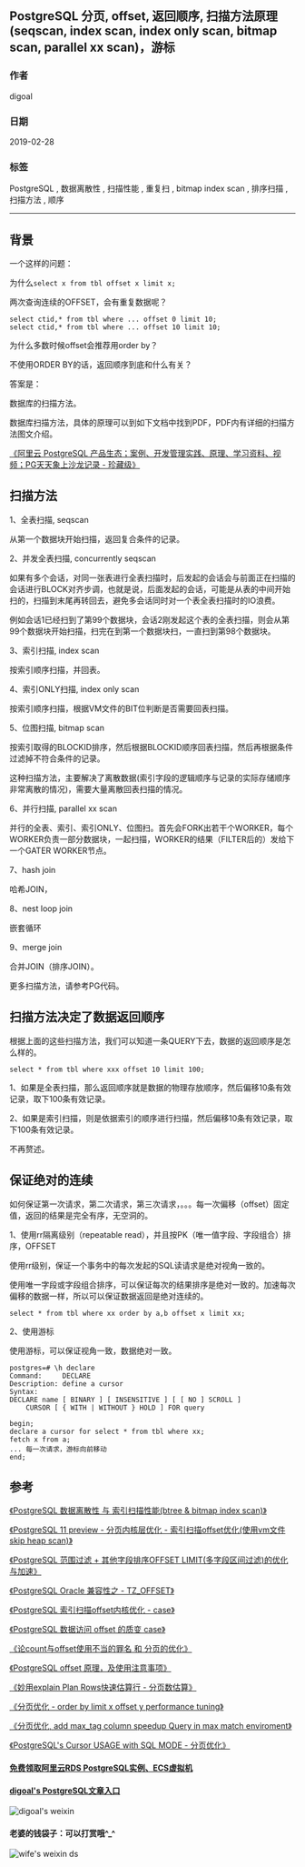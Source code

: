 ## PostgreSQL 分页, offset, 返回顺序, 扫描方法原理(seqscan, index scan, index only scan, bitmap scan, parallel xx scan)，游标  
                                                                 
### 作者                                                                 
digoal                                                                 
                                                                 
### 日期                                                                 
2019-02-28                                                               
                                                                 
### 标签                                                                 
PostgreSQL , 数据离散性 , 扫描性能 , 重复扫 , bitmap index scan , 排序扫描 , 扫描方法 , 顺序        
                                                                 
----                                                                 
                                                                 
## 背景    
一个这样的问题：  
  
为什么```select x from tbl offset x limit x;```  
  
两次查询连续的OFFSET，会有重复数据呢？  
  
```  
select ctid,* from tbl where ... offset 0 limit 10;  
select ctid,* from tbl where ... offset 10 limit 10;  
```  
  
为什么多数时候offset会推荐用order by？  
  
不使用ORDER BY的话，返回顺序到底和什么有关？  
  
答案是：  
  
数据库的扫描方法。  
  
数据库扫描方法，具体的原理可以到如下文档中找到PDF，PDF内有详细的扫描方法图文介绍。  
  
[《阿里云 PostgreSQL 产品生态；案例、开发管理实践、原理、学习资料、视频；PG天天象上沙龙记录 - 珍藏级》](../201801/20180121_01.md)    
  
## 扫描方法  
  
1、全表扫描, seqscan  
  
从第一个数据块开始扫描，返回复合条件的记录。  
  
2、并发全表扫描, concurrently seqscan  
  
如果有多个会话，对同一张表进行全表扫描时，后发起的会话会与前面正在扫描的会话进行BLOCK对齐步调，也就是说，后面发起的会话，可能是从表的中间开始扫的，扫描到末尾再转回去，避免多会话同时对一个表全表扫描时的IO浪费。  
  
例如会话1已经扫到了第99个数据块，会话2刚发起这个表的全表扫描，则会从第99个数据块开始扫描，扫完在到第一个数据块扫，一直扫到第98个数据块。  
  
3、索引扫描, index scan  
  
按索引顺序扫描，并回表。  
  
4、索引ONLY扫描, index only scan  
  
按索引顺序扫描，根据VM文件的BIT位判断是否需要回表扫描。  
  
5、位图扫描, bitmap scan  
  
按索引取得的BLOCKID排序，然后根据BLOCKID顺序回表扫描，然后再根据条件过滤掉不符合条件的记录。  
  
这种扫描方法，主要解决了离散数据(索引字段的逻辑顺序与记录的实际存储顺序非常离散的情况)，需要大量离散回表扫描的情况。  
  
6、并行扫描, parallel xx scan  
  
并行的全表、索引、索引ONLY、位图扫。首先会FORK出若干个WORKER，每个WORKER负责一部分数据块，一起扫描，WORKER的结果（FILTER后的）发给下一个GATER WORKER节点。  
  
7、hash join  
  
哈希JOIN，  
  
8、nest loop join  
  
嵌套循环  
  
9、merge join  
  
合并JOIN（排序JOIN）。  
  
更多扫描方法，请参考PG代码。  
  
## 扫描方法决定了数据返回顺序  
根据上面的这些扫描方法，我们可以知道一条QUERY下去，数据的返回顺序是怎么样的。  
  
```  
select * from tbl where xxx offset 10 limit 100;  
```  
  
1、如果是全表扫描，那么返回顺序就是数据的物理存放顺序，然后偏移10条有效记录，取下100条有效记录。  
  
2、如果是索引扫描，则是依据索引的顺序进行扫描，然后偏移10条有效记录，取下100条有效记录。  
  
不再赘述。  
  
## 保证绝对的连续  
如何保证第一次请求，第二次请求，第三次请求，。。。每一次偏移（offset）固定值，返回的结果是完全有序，无空洞的。  
  
1、使用rr隔离级别（repeatable read），并且按PK（唯一值字段、字段组合）排序，OFFSET  
  
使用rr级别，保证一个事务中的每次发起的SQL读请求是绝对视角一致的。  
  
使用唯一字段或字段组合排序，可以保证每次的结果排序是绝对一致的。加速每次偏移的数据一样，所以可以保证数据返回是绝对连续的。  
  
```  
select * from tbl where xx order by a,b offset x limit xx;  
```  
  
2、使用游标  
  
使用游标，可以保证视角一致，数据绝对一致。  
  
```  
postgres=# \h declare  
Command:     DECLARE  
Description: define a cursor  
Syntax:  
DECLARE name [ BINARY ] [ INSENSITIVE ] [ [ NO ] SCROLL ]  
    CURSOR [ { WITH | WITHOUT } HOLD ] FOR query  
```  
  
```  
begin;  
declare a cursor for select * from tbl where xx;  
fetch x from a;  
... 每一次请求，游标向前移动    
end;  
```  
  
## 参考  
[《PostgreSQL 数据离散性 与 索引扫描性能(btree & bitmap index scan)》](../201804/20180402_01.md)  
  
[《PostgreSQL 11 preview - 分页内核层优化 - 索引扫描offset优化(使用vm文件skip heap scan)》](../201803/20180322_09.md)    
  
[《PostgreSQL 范围过滤 + 其他字段排序OFFSET LIMIT(多字段区间过滤)的优化与加速》](../201801/20180122_02.md)    
  
[《PostgreSQL Oracle 兼容性之 - TZ_OFFSET》](../201609/20160920_03.md)    
  
[《PostgreSQL 索引扫描offset内核优化 - case》](../201607/20160717_01.md)    
  
[《PostgreSQL 数据访问 offset 的质变 case》](../201607/20160715_02.md)    
  
[《论count与offset使用不当的罪名 和 分页的优化》](../201605/20160506_01.md)    
  
[《PostgreSQL offset 原理，及使用注意事项》](../201604/20160402_02.md)    
  
[《妙用explain Plan Rows快速估算行 - 分页数估算》](../201509/20150919_02.md)    
  
[《分页优化 - order by limit x offset y performance tuning》](../201402/20140211_01.md)    
  
[《分页优化, add max_tag column speedup Query in max match enviroment》](../201206/20120620_01.md)    
  
[《PostgreSQL's Cursor USAGE with SQL MODE - 分页优化》](../201102/20110216_02.md)    
  
  
  
  
  
  
  
  
  
  
#### [免费领取阿里云RDS PostgreSQL实例、ECS虚拟机](https://free.aliyun.com/ "57258f76c37864c6e6d23383d05714ea")
  
  
#### [digoal's PostgreSQL文章入口](https://github.com/digoal/blog/blob/master/README.md "22709685feb7cab07d30f30387f0a9ae")
  
  
![digoal's weixin](../pic/digoal_weixin.jpg "f7ad92eeba24523fd47a6e1a0e691b59")
  
  
#### 老婆的钱袋子：可以打赏哦^_^  
![wife's weixin ds](../pic/wife_weixin_ds.jpg "acd5cce1a143ef1d6931b1956457bc9f")
  
